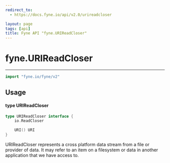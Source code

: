 ```yaml
---
redirect_to:
  - https://docs.fyne.io/api/v2.0/urireadcloser

layout: page
tags: [api]
title: Fyne API "fyne.URIReadCloser"
---
```



# fyne.URIReadCloser
---
```go
import "fyne.io/fyne/v2"
```

## Usage

#### type URIReadCloser

```go
type URIReadCloser interface {
	io.ReadCloser

	URI() URI
}
```

URIReadCloser represents a cross platform data stream from a file or provider of data. It may refer to an item on a filesystem or data in another application that we have access to.
